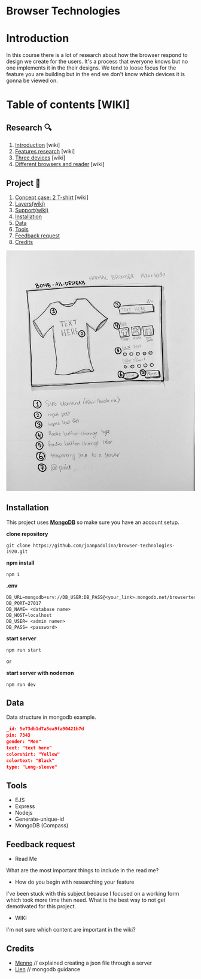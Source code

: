 # Browser Technologies

# Introduction

In this course there is a lot of research about how the browser respond to design we create for the users. It's a process that everyone knows but no one implements it in the their designs. We tend to loose focus for the feature you are building but in the end we don't know which devices it is gonna be viewed on.

# Table of contents [WIKI]

## Research 🔍 
1. [Introduction](#introduction) [wiki]
1. [Features research](https://github.com/joanpadolina/browser-technologies-1920/wiki/Features) [wiki]
1. [Three devices](https://github.com/joanpadolina/browser-technologies-1920/wiki/Three-devices) [wiki]
1. [Different browsers and reader](https://github.com/joanpadolina/browser-technologies-1920/wiki/Different-Browser) [wiki]

## Project 🎨 
1. [Concept case: 2 T-shirt](https://github.com/joanpadolina/browser-technologies-1920/wiki/Concept-case-2:-T-shirt-Design) [wiki]
1. [Layers(wiki)](https://github.com/joanpadolina/browser-technologies-1920/wiki/Layering)
1. [Support(wiki)](https://github.com/joanpadolina/browser-technologies-1920/wiki/Support)
1. [Installation](#installation) 
1. [Data](#data)
1. [Tools](#tools)
1. [Feedback request](#feedback-request)
1. [Credits](#credits)

<img src="readme assets/sketch 1.jpeg">

## Installation


This project uses __[MongoDB](https://www.mongodb.com/)__ so make sure you have an account setup.



__clone repository__
```
git clone https://github.com/joanpadolina/browser-technologies-1920.git
```

__npm install__

```
npm i
```

__.env__

```env
DB_URL=mongodb+srv://DB_USER:DB_PASS@<your_link>.mongodb.net/browsertech
DB_PORT=27017
DB_NAME= <database name>
DB_HOST=localhost
DB_USER= <admin namen>
DB_PASS= <password>
```

__start server__
```
npm run start 
```
or

__start server with nodemon__
```
npm run dev
```

## Data

Data structure in mongodb example.

```json
_id: 5e73db1d7a5ea9fa90421b7d
pin: 7343
gender: "Men"
text: "text here"
colorshirt: "Yellow"
colortext: "Black"
type: "Long-sleeve"

```

## Tools

* EJS
* Express
* Nodejs
* Generate-unique-id
* MongoDB (Compass)

## Feedback request


* Read Me

What are the most important things to include in the read me?

* How do you begin with researching your feature

I've been stuck with this subject because I focused on a working form which took more time then need. What is the best way to not get demotivated for this project. 

* WIKI

I'm not sure which content are important in the wiki? 


## Credits
* [Menno](https://github.com/Mennauu) // explained creating a json file through a server
* [Lien](https://github.com/nlvo) // mongodb guidance

